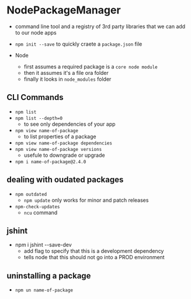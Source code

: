 # NodePackageManager

* command line tool and a registry of 3rd party libraries that we can add to our node apps
* `npm init --save` to quickly craete a `package.json` file

* Node
  * first assumes a required package is a `core node module`
  * then it assumes it's a file ora folder
  * finally it looks in `node_modules` folder 

## CLI Commands
* `npm list`
* `npm list --depth=0`
  * to see only dependencies of your app
* `npm view name-of-package`
  * to list properties of a package
* `npm view name-of-package dependencies`
* `npm view name-of-package versions`
  * usefule to downgrade or upgrade   
* `npm i name-of-package@2.4.0`

## dealing with oudated packages
* `npm outdated`
  * `npm update` only works for minor and patch releases
* `npm-check-updates`
  * `ncu` command

## jshint
* npm i jshint --save-dev
  * add flag to specify that this is a  development dependency
  * tells node that this should not go into a PROD environment

## uninstalling a package
* `npm un name-of-package`
